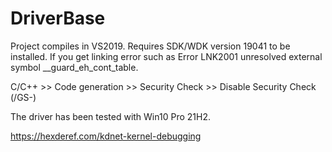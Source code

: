 # DriverBase
Project compiles in VS2019. Requires SDK/WDK version 19041 to be installed. If you get linking error such as Error LNK2001 unresolved external symbol __guard_eh_cont_table.

C/C++ >> Code generation >> Security Check >> Disable Security Check (/GS-)

The driver has been tested with Win10 Pro 21H2.

https://hexderef.com/kdnet-kernel-debugging

